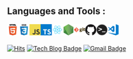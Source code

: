 ## Languages and Tools :

<img align="left" alt="html" width="26px" src="img/html.png" />
<img align="left" alt="css" width="26px" src="img/css.png" />
<img align="left" alt="javascript" width="26px" src="img/javascript.png" />
<img align="left" alt="typescript" width="26px" src="img/typescript.png" />
<img align="left" alt="react" width="26px" src="img/react.png" />
<img align="left" alt="nodejs" width="26px" src="img/nodejs.png" />
<img align="left" alt="git" width="26px" src="img/git.png" />
<img align="left" alt="github" width="26px" src="img/github.png" />
<img align="left" alt="terminal" width="26px" src="img/terminal.png" />
<img align="left" alt="visual-studio-code" width="26px" src="img/visual-studio-code.png" />

<br>
<br>

[![Hits](https://hits.seeyoufarm.com/api/count/incr/badge.svg?url=https%3A%2F%2Fgithub.com%2Fyujinme&count_bg=%23000000&title_bg=%23000000&icon=react.svg&icon_color=%2361DBFB&title=hits&edge_flat=true)](https://hits.seeyoufarm.com)
[![Tech Blog Badge](http://img.shields.io/badge/-Tech%20blog-black?style=flat-square&logo=github&link=https://yujinme.github.io/)](https://yujinme.github.io/)
[![Gmail Badge](https://img.shields.io/badge/Gmail-black?style=flat-square&logo=Gmail&logoColor=white&link=mailto:gmjh1007@gmail.com)](mailto:gmjh1007@gmail.com)